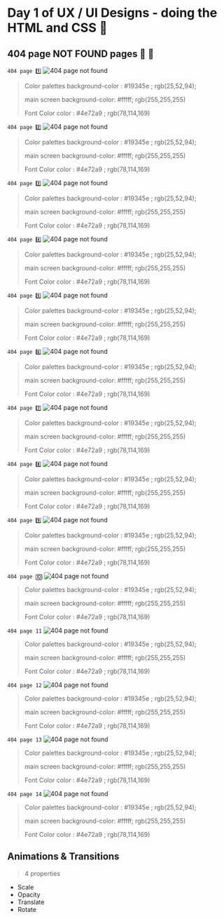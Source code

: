 # Day 1 of UX / UI Designs - doing the HTML and CSS 🎨

## 404 page NOT FOUND pages 🚫 🙅


`404 page 1️⃣`
<img src="./assets/not-found-1.png" alt="404 page not found" />

> Color palettes
> background-color : #19345e ;  rgb(25,52,94);
>  
> main screen
> background-color: #fffff; rgb(255,255,255)
> 
> Font Color
> color : #4e72a9 ;  rgb(78,114,169)




`404 page 2️⃣`
<img src="./assets/not-found-2.jpg" alt="404 page not found" />

> Color palettes
> background-color : #19345e ;  rgb(25,52,94);
>  
> main screen
> background-color: #fffff; rgb(255,255,255)
> 
> Font Color
> color : #4e72a9 ;  rgb(78,114,169)


`404 page 3️⃣`
<img src="./assets/not-found-3.jpg" alt="404 page not found" />

> Color palettes
> background-color : #19345e ;  rgb(25,52,94);
>  
> main screen
> background-color: #fffff; rgb(255,255,255)
> 
> Font Color
> color : #4e72a9 ;  rgb(78,114,169)


`404 page 4️⃣`
<img src="./assets/not-found-4.jpg" alt="404 page not found" />

> Color palettes
> background-color : #19345e ;  rgb(25,52,94);
>  
> main screen
> background-color: #fffff; rgb(255,255,255)
> 
> Font Color
> color : #4e72a9 ;  rgb(78,114,169)



`404 page 5️⃣`
<img src="./assets/not-found-5.jpg" alt="404 page not found" />

> Color palettes
> background-color : #19345e ;  rgb(25,52,94);
>  
> main screen
> background-color: #fffff; rgb(255,255,255)
> 
> Font Color
> color : #4e72a9 ;  rgb(78,114,169)




`404 page 6️⃣`
<img src="./assets/not-found-6.jpg" alt="404 page not found" />

> Color palettes
> background-color : #19345e ;  rgb(25,52,94);
>  
> main screen
> background-color: #fffff; rgb(255,255,255)
> 
> Font Color
> color : #4e72a9 ;  rgb(78,114,169)


`404 page 7️⃣`
<img src="./assets/not-found-7.jpg" alt="404 page not found" />

> Color palettes
> background-color : #19345e ;  rgb(25,52,94);
>  
> main screen
> background-color: #fffff; rgb(255,255,255)
> 
> Font Color
> color : #4e72a9 ;  rgb(78,114,169)




`404 page 8️⃣`
<img src="./assets/not-found-8.jpg" alt="404 page not found" />

> Color palettes
> background-color : #19345e ;  rgb(25,52,94);
>  
> main screen
> background-color: #fffff; rgb(255,255,255)
> 
> Font Color
> color : #4e72a9 ;  rgb(78,114,169)

`404 page 9️⃣`
<img src="./assets/not-found-9.jpg" alt="404 page not found" />

> Color palettes
> background-color : #19345e ;  rgb(25,52,94);
>  
> main screen
> background-color: #fffff; rgb(255,255,255)
> 
> Font Color
> color : #4e72a9 ;  rgb(78,114,169)




`404 page 🔟`
<img src="./assets/not-found-10.jpg" alt="404 page not found" />

> Color palettes
> background-color : #19345e ;  rgb(25,52,94);
>  
> main screen
> background-color: #fffff; rgb(255,255,255)
> 
> Font Color
> color : #4e72a9 ;  rgb(78,114,169)


`404 page 11`
<img src="./assets/not-found-11.jpg" alt="404 page not found" />

> Color palettes
> background-color : #19345e ;  rgb(25,52,94);
>  
> main screen
> background-color: #fffff; rgb(255,255,255)
> 
> Font Color
> color : #4e72a9 ;  rgb(78,114,169)




`404 page 12`
<img src="./assets/not-found-12.jpg" alt="404 page not found" />

> Color palettes
> background-color : #19345e ;  rgb(25,52,94);
>  
> main screen
> background-color: #fffff; rgb(255,255,255)
> 
> Font Color
> color : #4e72a9 ;  rgb(78,114,169)



`404 page 13`
<img src="./assets/not-found-13.jpg" alt="404 page not found" />

> Color palettes
> background-color : #19345e ;  rgb(25,52,94);
>  
> main screen
> background-color: #fffff; rgb(255,255,255)
> 
> Font Color
> color : #4e72a9 ;  rgb(78,114,169)




`404 page 14`
<img src="./assets/not-found-14.jpg" alt="404 page not found" />

> Color palettes
> background-color : #19345e ;  rgb(25,52,94);
>  
> main screen
> background-color: #fffff; rgb(255,255,255)
> 
> Font Color
> color : #4e72a9 ;  rgb(78,114,169)

## Animations & Transitions
> 4 properties 
- Scale
- Opacity
- Translate
- Rotate





























































